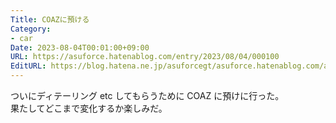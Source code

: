 ```yaml
---
Title: COAZに預ける
Category:
- car
Date: 2023-08-04T00:01:00+09:00
URL: https://asuforce.hatenablog.com/entry/2023/08/04/000100
EditURL: https://blog.hatena.ne.jp/asuforcegt/asuforce.hatenablog.com/atom/entry/820878482955431649
---
```


ついにディテーリング etc してもらうために COAZ に預けに行った。  
果たしてどこまで変化するか楽しみだ。
